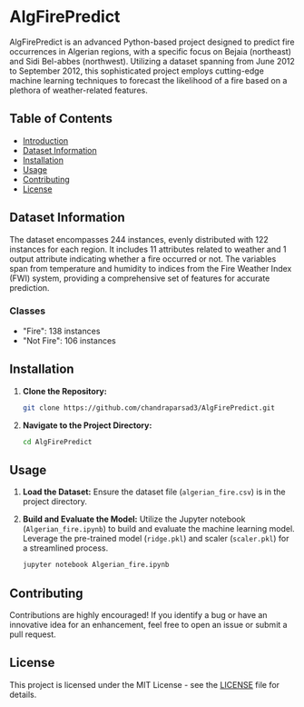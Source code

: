 # AlgFirePredict

AlgFirePredict is an advanced Python-based project designed to predict fire occurrences in Algerian regions, with a specific focus on Bejaia (northeast) and Sidi Bel-abbes (northwest). Utilizing a dataset spanning from June 2012 to September 2012, this sophisticated project employs cutting-edge machine learning techniques to forecast the likelihood of a fire based on a plethora of weather-related features.

## Table of Contents

- [Introduction](#algfirepredict)
- [Dataset Information](#dataset-information)
- [Installation](#installation)
- [Usage](#usage)
- [Contributing](#contributing)
- [License](#license)

## Dataset Information

The dataset encompasses 244 instances, evenly distributed with 122 instances for each region. It includes 11 attributes related to weather and 1 output attribute indicating whether a fire occurred or not. The variables span from temperature and humidity to indices from the Fire Weather Index (FWI) system, providing a comprehensive set of features for accurate prediction.

### Classes
- "Fire": 138 instances
- "Not Fire": 106 instances

## Installation

1. **Clone the Repository:**
   ```bash
   git clone https://github.com/chandraparsad3/AlgFirePredict.git
   ```

2. **Navigate to the Project Directory:**
   ```bash
   cd AlgFirePredict
   ```

## Usage

1. **Load the Dataset:**
   Ensure the dataset file (`algerian_fire.csv`) is in the project directory.

2. **Build and Evaluate the Model:**
   Utilize the Jupyter notebook (`Algerian_fire.ipynb`) to build and evaluate the machine learning model. Leverage the pre-trained model (`ridge.pkl`) and scaler (`scaler.pkl`) for a streamlined process.
   ```bash
   jupyter notebook Algerian_fire.ipynb
   ```

## Contributing

Contributions are highly encouraged! If you identify a bug or have an innovative idea for an enhancement, feel free to open an issue or submit a pull request.

## License

This project is licensed under the MIT License - see the [LICENSE](LICENSE) file for details.

